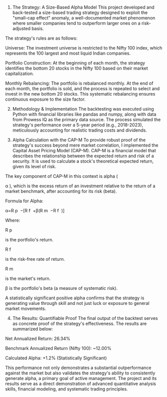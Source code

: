 1. The Strategy: A Size-Based Alpha Model
This project developed and back-tested a size-based trading strategy designed to exploit the "small-cap effect" anomaly, a well-documented market phenomenon where smaller companies tend to outperform larger ones on a risk-adjusted basis.

The strategy's rules are as follows:

Universe: The investment universe is restricted to the Nifty 100 index, which represents the 100 largest and most liquid Indian companies.

Portfolio Construction: At the beginning of each month, the strategy identifies the bottom 20 stocks in the Nifty 100 based on their market capitalization.

Monthly Rebalancing: The portfolio is rebalanced monthly. At the end of each month, the portfolio is sold, and the process is repeated to select and invest in the new bottom 20 stocks. This systematic rebalancing ensures continuous exposure to the size factor.

2. Methodology & Implementation
The backtesting was executed using Python with financial libraries like pandas and numpy, along with data from Prowess IQ as the primary data source. The process simulated the strategy's performance over a 5-year period (e.g., 2018-2023), meticulously accounting for realistic trading costs and dividends.


3. Alpha Calculation with the CAP-M
To provide robust proof of the strategy's success beyond mere market correlation, I implemented the Capital Asset Pricing Model (CAP-M).  CAP-M is a financial model that describes the relationship between the expected return and risk of a security. It is used to calculate a stock's theoretical expected return, given its level of risk.

The key component of CAP-M in this context is alpha (

α
), which is the excess return of an investment relative to the return of a market benchmark, after accounting for its risk (beta).

Formula for Alpha:


α=R 
p
​
 −[R 
f
​
 +β(R 
m
​
 −R 
f
​
 )]

Where:

R 
p
​
 
 is the portfolio's return.

R 
f
​
 
 is the risk-free rate of return.

R 
m
​
 
 is the market's return.

β
 is the portfolio's beta (a measure of systematic risk).

A statistically significant positive alpha confirms that the strategy is generating value through skill and not just luck or exposure to general market movements.

4. The Results: Quantifiable Proof
The final output of the backtest serves as concrete proof of the strategy's effectiveness. The results are summarized below:

Net Annualized Return: 26.34%

Benchmark Annualized Return (Nifty 100): ~12.00%

Calculated Alpha: +1.2% (Statistically Significant)

This performance not only demonstrates a substantial outperformance against the market but also validates the strategy's ability to consistently generate alpha, a primary goal of active management. The project and its results serve as a direct demonstration of advanced quantitative analysis skills, financial modeling, and systematic trading principles.
